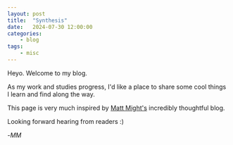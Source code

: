 ```yaml
---
layout: post
title:	"Synthesis"
date:	2024-07-30 12:00:00
categories:
    - blog
tags:
    - misc
---
```


Heyo. Welcome to my blog.

As my work and studies progress, I'd like a place to share some cool things I learn and find along the way.

This page is very much inspired by [Matt Might's](https://matt.might.net/articles/) incredibly thoughtful blog.

Looking forward hearing from readers :)

-*MM*

